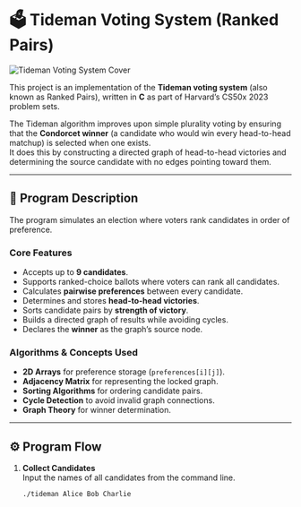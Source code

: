 # 🗳️ Tideman Voting System (Ranked Pairs)

![Tideman Voting System Cover](src/A_flat-style_digital_illustration_visually_represe.png)

This project is an implementation of the **Tideman voting system** (also known as Ranked Pairs), written in **C** as part of Harvard’s CS50x 2023 problem sets.  

The Tideman algorithm improves upon simple plurality voting by ensuring that the **Condorcet winner** (a candidate who would win every head-to-head matchup) is selected when one exists.  
It does this by constructing a directed graph of head-to-head victories and determining the source candidate with no edges pointing toward them.

---

## 📖 Program Description

The program simulates an election where voters rank candidates in order of preference.

### Core Features
- Accepts up to **9 candidates**.
- Supports ranked-choice ballots where voters can rank all candidates.
- Calculates **pairwise preferences** between every candidate.
- Determines and stores **head-to-head victories**.
- Sorts candidate pairs by **strength of victory**.
- Builds a directed graph of results while avoiding cycles.
- Declares the **winner** as the graph’s source node.

### Algorithms & Concepts Used
- **2D Arrays** for preference storage (`preferences[i][j]`).
- **Adjacency Matrix** for representing the locked graph.
- **Sorting Algorithms** for ordering candidate pairs.
- **Cycle Detection** to avoid invalid graph connections.
- **Graph Theory** for winner determination.

---

## ⚙️ Program Flow

1. **Collect Candidates**  
   Input the names of all candidates from the command line.

   ```bash
   ./tideman Alice Bob Charlie
